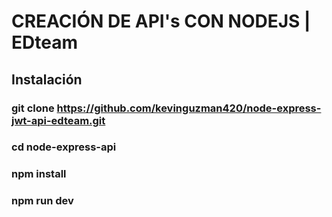 # CREACIÓN DE API's CON NODEJS | EDteam

## Instalación

### git clone https://github.com/kevinguzman420/node-express-jwt-api-edteam.git
### cd node-express-api
### npm install
### npm run dev
